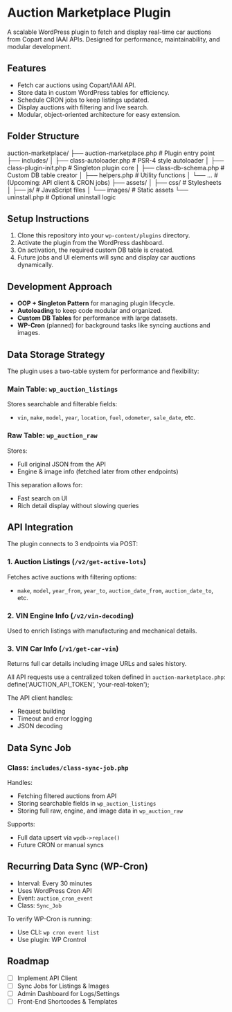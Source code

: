 # Auction Marketplace Plugin

A scalable WordPress plugin to fetch and display real-time car auctions from Copart and IAAI APIs. Designed for performance, maintainability, and modular development.

## Features

- Fetch car auctions using Copart/IAAI API.
- Store data in custom WordPress tables for efficiency.
- Schedule CRON jobs to keep listings updated.
- Display auctions with filtering and live search.
- Modular, object-oriented architecture for easy extension.

## Folder Structure

auction-marketplace/
├── auction-marketplace.php # Plugin entry point
├── includes/
│ ├── class-autoloader.php # PSR-4 style autoloader
│ ├── class-plugin-init.php # Singleton plugin core
│ ├── class-db-schema.php # Custom DB table creator
│ ├── helpers.php # Utility functions
│ └── ... # (Upcoming: API client & CRON jobs)
├── assets/
│ ├── css/ # Stylesheets
│ ├── js/ # JavaScript files
│ └── images/ # Static assets
└── uninstall.php # Optional uninstall logic


## Setup Instructions

1. Clone this repository into your `wp-content/plugins` directory.
2. Activate the plugin from the WordPress dashboard.
3. On activation, the required custom DB table is created.
4. Future jobs and UI elements will sync and display car auctions dynamically.

## Development Approach

- **OOP + Singleton Pattern** for managing plugin lifecycle.
- **Autoloading** to keep code modular and organized.
- **Custom DB Tables** for performance with large datasets.
- **WP-Cron** (planned) for background tasks like syncing auctions and images.

## Data Storage Strategy

The plugin uses a two-table system for performance and flexibility:

### Main Table: `wp_auction_listings`
Stores searchable and filterable fields:
- `vin`, `make`, `model`, `year`, `location`, `fuel`, `odometer`, `sale_date`, etc.

### Raw Table: `wp_auction_raw`
Stores:
- Full original JSON from the API
- Engine & image info (fetched later from other endpoints)

This separation allows for:
- Fast search on UI
- Rich detail display without slowing queries

## API Integration

The plugin connects to 3 endpoints via POST:

### 1. Auction Listings (`/v2/get-active-lots`)
Fetches active auctions with filtering options:
- `make`, `model`, `year_from`, `year_to`, `auction_date_from`, `auction_date_to`, etc.

### 2. VIN Engine Info (`/v2/vin-decoding`)
Used to enrich listings with manufacturing and mechanical details.

### 3. VIN Car Info (`/v1/get-car-vin`)
Returns full car details including image URLs and sales history.

All API requests use a centralized token defined in `auction-marketplace.php`:
define('AUCTION_API_TOKEN', 'your-real-token');

The API client handles:
- Request building
- Timeout and error logging
- JSON decoding

## Data Sync Job

### Class: `includes/class-sync-job.php`

Handles:
- Fetching filtered auctions from API
- Storing searchable fields in `wp_auction_listings`
- Storing full raw, engine, and image data in `wp_auction_raw`

Supports:
- Full data upsert via `wpdb->replace()`
- Future CRON or manual syncs

## Recurring Data Sync (WP-Cron)

- Interval: Every 30 minutes
- Uses WordPress Cron API
- Event: `auction_cron_event`
- Class: `Sync_Job`

To verify WP-Cron is running:
- Use CLI: `wp cron event list`
- Use plugin: WP Crontrol

## Roadmap

- [ ] Implement API Client
- [ ] Sync Jobs for Listings & Images
- [ ] Admin Dashboard for Logs/Settings
- [ ] Front-End Shortcodes & Templates
